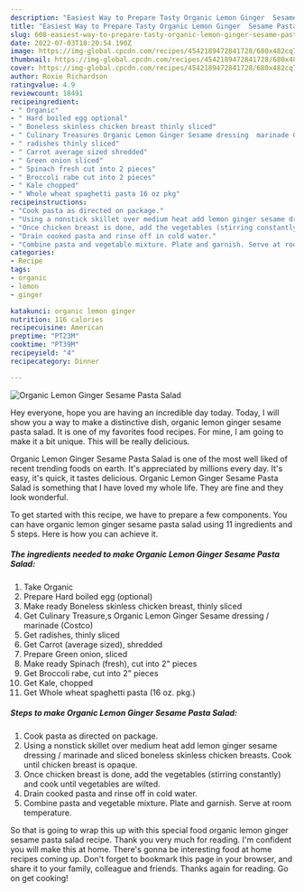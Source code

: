 ```yaml
---
description: "Easiest Way to Prepare Tasty Organic Lemon Ginger  Sesame Pasta Salad"
title: "Easiest Way to Prepare Tasty Organic Lemon Ginger  Sesame Pasta Salad"
slug: 608-easiest-way-to-prepare-tasty-organic-lemon-ginger-sesame-pasta-salad
date: 2022-07-03T18:20:54.190Z
image: https://img-global.cpcdn.com/recipes/4542189472841728/680x482cq70/organic-lemon-ginger-sesame-pasta-salad-recipe-main-photo.jpg
thumbnail: https://img-global.cpcdn.com/recipes/4542189472841728/680x482cq70/organic-lemon-ginger-sesame-pasta-salad-recipe-main-photo.jpg
cover: https://img-global.cpcdn.com/recipes/4542189472841728/680x482cq70/organic-lemon-ginger-sesame-pasta-salad-recipe-main-photo.jpg
author: Roxie Richardson
ratingvalue: 4.9
reviewcount: 18491
recipeingredient:
- " Organic"
- " Hard boiled egg optional"
- " Boneless skinless chicken breast thinly sliced"
- " Culinary Treasures Organic Lemon Ginger Sesame dressing  marinade Costco"
- " radishes thinly sliced"
- " Carrot average sized shredded"
- " Green onion sliced"
- " Spinach fresh cut into 2 pieces"
- " Broccoli rabe cut into 2 pieces"
- " Kale chopped"
- " Whole wheat spaghetti pasta 16 oz pkg"
recipeinstructions:
- "Cook pasta as directed on package."
- "Using a nonstick skillet over medium heat add lemon ginger sesame dressing / marinade and sliced boneless skinless chicken breasts. Cook until chicken breast is opaque."
- "Once chicken breast is done, add the vegetables (stirring constantly) and cook until vegetables are wilted."
- "Drain cooked pasta and rinse off in cold water."
- "Combine pasta and vegetable mixture. Plate and garnish. Serve at room temperature."
categories:
- Recipe
tags:
- organic
- lemon
- ginger

katakunci: organic lemon ginger 
nutrition: 116 calories
recipecuisine: American
preptime: "PT23M"
cooktime: "PT39M"
recipeyield: "4"
recipecategory: Dinner

---
```



![Organic Lemon Ginger  Sesame Pasta Salad](https://img-global.cpcdn.com/recipes/4542189472841728/680x482cq70/organic-lemon-ginger-sesame-pasta-salad-recipe-main-photo.jpg)

Hey everyone, hope you are having an incredible day today. Today, I will show you a way to make a distinctive dish, organic lemon ginger  sesame pasta salad. It is one of my favorites food recipes. For mine, I am going to make it a bit unique. This will be really delicious.



Organic Lemon Ginger  Sesame Pasta Salad is one of the most well liked of recent trending foods on earth. It's appreciated by millions every day. It's easy, it's quick, it tastes delicious. Organic Lemon Ginger  Sesame Pasta Salad is something that I have loved my whole life. They are fine and they look wonderful.


To get started with this recipe, we have to prepare a few components. You can have organic lemon ginger  sesame pasta salad using 11 ingredients and 5 steps. Here is how you can achieve it.

<!--inarticleads1-->

##### The ingredients needed to make Organic Lemon Ginger  Sesame Pasta Salad:

1. Take  Organic
1. Prepare  Hard boiled egg (optional)
1. Make ready  Boneless skinless chicken breast, thinly sliced
1. Get  Culinary Treasure,s Organic Lemon Ginger Sesame dressing / marinade (Costco)
1. Get  radishes, thinly sliced
1. Get  Carrot (average sized), shredded
1. Prepare  Green onion, sliced
1. Make ready  Spinach (fresh), cut into 2&#34; pieces
1. Get  Broccoli rabe, cut into 2&#34; pieces
1. Get  Kale, chopped
1. Get  Whole wheat spaghetti pasta (16 oz. pkg.)




<!--inarticleads2-->

##### Steps to make Organic Lemon Ginger  Sesame Pasta Salad:

1. Cook pasta as directed on package.
1. Using a nonstick skillet over medium heat add lemon ginger sesame dressing / marinade and sliced boneless skinless chicken breasts. Cook until chicken breast is opaque.
1. Once chicken breast is done, add the vegetables (stirring constantly) and cook until vegetables are wilted.
1. Drain cooked pasta and rinse off in cold water.
1. Combine pasta and vegetable mixture. Plate and garnish. Serve at room temperature.




So that is going to wrap this up with this special food organic lemon ginger  sesame pasta salad recipe. Thank you very much for reading. I'm confident you will make this at home. There's gonna be interesting food at home recipes coming up. Don't forget to bookmark this page in your browser, and share it to your family, colleague and friends. Thanks again for reading. Go on get cooking!
